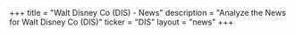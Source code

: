 +++
title = "Walt Disney Co (DIS) - News"
description = "Analyze the News for Walt Disney Co (DIS)"
ticker = "DIS"
layout = "news"
+++

